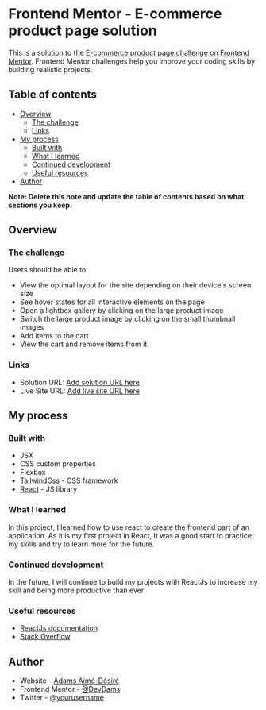# Frontend Mentor - E-commerce product page solution

This is a solution to the [E-commerce product page challenge on Frontend Mentor](https://www.frontendmentor.io/challenges/ecommerce-product-page-UPsZ9MJp6). Frontend Mentor challenges help you improve your coding skills by building realistic projects.

## Table of contents

- [Overview](#overview)
  - [The challenge](#the-challenge)
  - [Links](#links)
- [My process](#my-process)
  - [Built with](#built-with)
  - [What I learned](#what-i-learned)
  - [Continued development](#continued-development)
  - [Useful resources](#useful-resources)
- [Author](#author)

**Note: Delete this note and update the table of contents based on what sections you keep.**

## Overview

### The challenge

Users should be able to:

- View the optimal layout for the site depending on their device's screen size
- See hover states for all interactive elements on the page
- Open a lightbox gallery by clicking on the large product image
- Switch the large product image by clicking on the small thumbnail images
- Add items to the cart
- View the cart and remove items from it

### Links

- Solution URL: [Add solution URL here](https://your-solution-url.com)
- Live Site URL: [Add live site URL here](https://your-live-site-url.com)

## My process

### Built with

- JSX
- CSS custom properties
- Flexbox
- [TailwindCss](https://tailwind.org/) - CSS framework
- [React](https://reactjs.org/) - JS library

### What I learned

In this project, I learned how to use react to create the frontend part of an application. As it is my first project in React, It was a good start to practice my skills and try to learn more for the future.

### Continued development

In the future, I will continue to build my projects with ReactJs to increase my skill and being more productive than ever

### Useful resources

- [ReactJs documentation](https://fr.reactjs.org)
- [Stack Overflow](https://www.stackoverflow.com)

## Author

- Website - [Adams Aimé-Désiré](https://damsx.netlify.app)
- Frontend Mentor - [@DevDams](https://www.frontendmentor.io/profile/DevDams)
- Twitter - [@yourusername](https://www.twitter.com/dams9ix)
